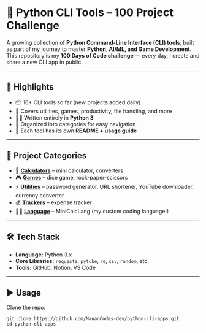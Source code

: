 # 🐍 Python CLI Tools – 100 Project Challenge

A growing collection of **Python Command-Line Interface (CLI) tools**, built as part of my journey to master **Python, AI/ML, and Game Development**.  
This repository is my **100 Days of Code challenge** — every day, I create and share a new CLI app in public.  

---

## 🚀 Highlights
- 📦 16+ CLI tools so far (new projects added daily)  
- 🎯 Covers utilities, games, productivity, file handling, and more  
- 🧑‍💻 Written entirely in **Python 3**  
- 📂 Organized into categories for easy navigation  
- 🌟 Each tool has its own **README + usage guide**  

---

## 📂 Project Categories
- 🧮 [**Calculators**](./calculators) – mini calculator, converters  
- 🎮 [**Games**](./games) – dice game, rock-paper-scissors  
- ⚡ [**Utilities**](./utilities) – password generator, URL shortener, YouTube downloader, currency converter  
- 💰 [**Trackers**](./trackers) – expense tracker  
- 🧑‍🔬 [**Language**](./language) – MiniCalcLang (my custom coding language!)  

---

## 🛠 Tech Stack
- **Language:** Python 3.x  
- **Core Libraries:** `requests`, `pytube`, `re`, `csv`, `random`, etc.  
- **Tools:** GitHub, Notion, VS Code  

---

## ▶️ Usage
Clone the repo:
```
git clone https://github.com/MananCodes-dev/python-cli-apps.git
cd python-cli-apps
```
